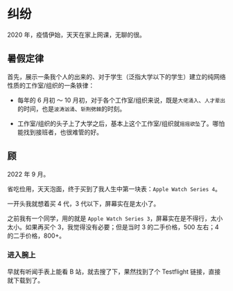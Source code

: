 # 纠纷

2020 年，疫情伊始，天天在家上网课，无聊的很。

## 暑假定律

首先，展示一条我个人的出来的、对于学生（泛指大学以下的学生）建立的纯网络性质的工作室/组织的一条铁律：

- 每年的 6 月初 ～ 10 月初，对于各个工作室/组织来说，既是`大佬涌入`、`人才辈出`的时间，也是`波涛汹涌`、`斩荆劈棘`的时刻。

- 工作室/组织的头子上了大学之后，基本上这个工作室/组织就`摇摇欲坠`了。哪怕能找到接班者，也很难管的好。

## 顾

2022 年 9 月。

省吃俭用，天天泡面，终于买到了我人生中第一块表：`Apple Watch Series 4`。

一开头我就想着买 4 代，3 代以下，屏幕实在是太小了。

之前我有一个同学，用的就是 `Apple Watch Series 3`，屏幕实在是不得行，太小太小。如果再买个 3，我觉得没有必要；但是当时 3 的二手价格，500 左右；4 的二手价格，800+。

### 进入腕上

早就有听闻手表上能看 B 站，就去搜了下，果然找到了个 Testflight 链接，直接就下载到了。

<GitTalk />
